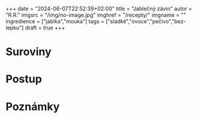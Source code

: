 
+++
date = "2024-06-07T22:52:39+02:00"
title = "Jablečný závin"
autor = "R.R."
imgsrc = "/img/no-image.jpg"
imghref = "/recepty/"
imgname = ""
ingredience = ["jablka","mouka"]
tags = ["sladké","ovoce","pečivo","bez-lepku"]
draft = true
+++


# Suroviny

# Postup

# Poznámky

<!-- Zdroj: Když jsem před čtyřmi lety začínala s bezlepkovým pečením, nakoupila jsem si domů x druhou různých směsí a tenkrát zakotvila hned po prvním víkendu u mouky Schar mix B. Podle mě je to mouka, ze které vykouzlíte naprosto všechno. Já se naprosto dobrovolně přiznávám, že nesnáším mít doma rozděláno několik balíčků různých jednodruhovek a směsí. Pro mě je prostě ideální jedna universální směs a tou pravou je právě Schar. Do nedávna jsem z ní pekla i vánoční cukroví, ale letos jsem přesedlala na Nutrifree Frollu, která je nepochybně na cukroví lepší.

Frolla je naprosto úžasná i na závin, ale po dlouhé době jsem se vrátila právě k B mixu a udělala závin z něho a výsledek je z mého pohledu úžasný. S těstem se dá výborně pracovat, nelepí se, netrhá a jde vyválet opravdu na tenko. Výsledné těsto můžete použít jak na sladkou variantu závinu tak na slanou.

330g mouky Schar mix B
190g zakysané smetany De luxe Kunín (jedno balení)
2 vajíčka
Všechny ingredience smíchejte v míse a vypracujte hladké těsto. Ze začátku to bude vypadat všelijak, a budete mít pocit, že to snad ani dohromady nespojíte, ale nebojte.

Výsledné těsto je jako modelína, se kterým se dá opravdu dobře pracovat.

Z uvedeného množství vzniknou dva záviny.

Jablečný jsem před nanesením náplně ještě potřela rozpuštěným máslem. Dobré u jablek je i vymačkat z nich přebytečnou vodu, která teoreticky může ohrozit těsto tím, že popraská.

Pečeme na 180/190 stupňů do zezlátnutí.
-----------------

Tak nám maliny, jahody a borůvky pomalu začínají střídat jablka, hrušky a švestky. Minule jsem sdílela recept na klasický jablečný závin, který měl podle statistik na webu neuvěřitelný úspěch, a někdo z vás těsto použil na makový závin se švestkami a mě to zaujalo, protože mám kombinaci máku a švestek strašně ráda. Dnes jsem na těsto použila mouku Nutrifree Per Pane a recept je na dva záviny.

330g mouky Nutrifree Per Pane
190g zakysané smetany De luxe Kunín (jedno balení)
2 vajíčka
Všechny ingredience smíchejte v míse a vypracujte hladké těsto. Ze začátku to bude vypadat všelijak, a budete mít pocit, že to snad ani dohromady nespojíte, ale nebojte.

Výsledné těsto je jako modelína, se kterým se dá opravdu dobře pracovat.

Náplň:

200g mletého máku
vypeckované švestky pokrájené na čtvrtky
250ml mléka
4 lžíce povidel
sladidlo dle chuti
Mák zalijte mlékem, doslaďte a vařte do změknutí a zhoustnutí. Nechte lehce vychladnout.

Těsto rozdělte na polovinu, podsypejte moukou a rozválejte na opravdu tenký plát.

Rozdělte na něho polovinu makové náplně, pokrájené švestky a opatrně stočte do závinu.

Potřete rozšlehaným vajíčkem a pečte na 210 stupňů do zezlátnutí.

--> 